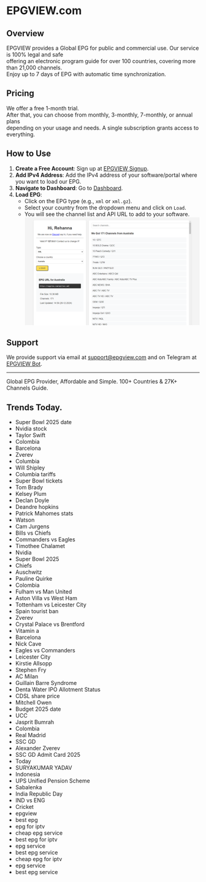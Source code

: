 # EPGVIEW.com



## Overview
EPGVIEW provides a Global EPG for public and commercial use. Our service is 100% legal and safe\
offering an electronic program guide for over 100 countries, covering more than 21,000 channels.\
Enjoy up to 7 days of EPG with automatic time synchronization.

## Pricing
We offer a free 1-month trial. \
After that, you can choose from monthly, 3-monthly, 7-monthly, or annual plans \
depending on your usage and needs. A single subscription grants access to everything.

## How to Use
1. **Create a Free Account**: Sign up at [EPGVIEW Signup](https://epgview.com/signup.php).
2. **Add IPv4 Address**: Add the IPv4 address of your software/portal where you want to load our EPG.
3. **Navigate to Dashboard**: Go to [Dashboard](https://epgview.com/dashboard.php).
4. **Load EPG**:
   - Click on the EPG type (e.g., `xml` or `xml.gz`).
   - Select your country from the dropdown menu and click on `Load`.
   - You will see the channel list and API URL to add to your software.
![EPGVIEW](img/dashboard.png)
## Support
We provide support via email at [support@epgview.com](mailto:support@epgview.com) and on Telegram at [EPGVIEW Bot](https://t.me/epgview_bot).

---

Global EPG Provider, Affordable and Simple. 100+ Countries & 27K+ Channels Guide.

## Trends Today.

- Super Bowl 2025 date
- Nvidia stock
- Taylor Swift
- Colombia
- Barcelona
- Zverev
- Columbia
- Will Shipley
- Columbia tariffs
- Super Bowl tickets
- Tom Brady
- Kelsey Plum
- Declan Doyle
- Deandre hopkins
- Patrick Mahomes stats
- Watson
- Cam Jurgens
- Bills vs Chiefs
- Commanders vs Eagles
- Timothee Chalamet
- Nvidia
- Super Bowl 2025
- Chiefs
- Auschwitz
- Pauline Quirke
- Colombia
- Fulham vs Man United
- Aston Villa vs West Ham
- Tottenham vs Leicester City
- Spain tourist ban
- Zverev
- Crystal Palace vs Brentford
- Vitamin a
- Barcelona
- Nick Cave
- Eagles vs Commanders
- Leicester City
- Kirstie Allsopp
- Stephen Fry
- AC Milan
- Guillain Barre Syndrome
- Denta Water IPO Allotment Status
- CDSL share price
- Mitchell Owen
- Budget 2025 date
- UCC
- Jasprit Bumrah
- Colombia
- Real Madrid
- SSC GD
- Alexander Zverev
- SSC GD Admit Card 2025
- Today
- SURYAKUMAR YADAV
- Indonesia
- UPS Unified Pension Scheme
- Sabalenka
- India Republic Day
- IND vs ENG
- Cricket
- epgview
- best epg
- epg for iptv
- cheap epg service
- best epg for iptv
- epg service
- best epg service
- cheap epg for iptv
- epg service
- best epg service
